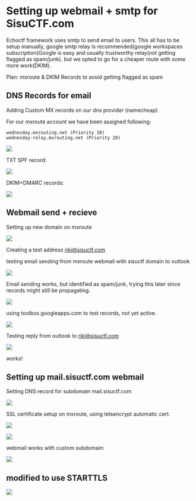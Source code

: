 # Setting up webmail + smtp for SisuCTF.com

Echoctf framework uses smtp to send email to users. This all has to be setup manually, google smtp relay is recommended(google workspaces subscription)Google is easy and usually trustworthy relay(not getting flagged as spam/junk). but we opted to go for a cheaper route with some more work(DKIM). 

Plan: mxroute & DKIM Records to avoid getting flagged as spam


## DNS Records for email

Adding Custom MX records on our dns provider (namecheap)

For our mxroute account we have been assigned following:
```
wednesday.mxrouting.net (Priority 10)
wednesday-relay.mxrouting.net (Priority 20)
```
![](assets/1741532075404.png)

TXT SPF record:

![](assets/1741532195539.png)


DKIM+DMARC records:

![](assets/1741533141604.png)

## Webmail send + recieve

Setting up new domain on mxroute

![](assets/1741520356146.png)

Creating a test address riki@sisuctf.com

testing email sending from mxroute webmail with sisuctf domain to outlook

![](assets/1741532940514.png)

Email sending works, but identified as spam/junk, trying this later since records might still be propagating. 

![](assets/1741532965154.png)

using toolbox.googleapps.com to test records, not yet active.

![](assets/1741533427118.png)


Testing reply from outlook to riki@sisuctf.com

![](assets/1741533034537.png)

works!

## Setting up mail.sisuctf.com webmail

Setting DNS record for subdomain mail.sisuctf.com

![](assets/1741533790802.png)

SSL certificate setup on mxroute, using letsencrypt automatic cert.

![](assets/1741533699496.png)

![](assets/1741533769850.png)

webmail works with custom subdomain:

![](assets/1741533934151.png)

## modified to use STARTTLS



![](assets/1743400415311.png)